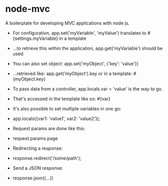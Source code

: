 node-mvc
=========

A boilerplate for developing MVC applications with node js.

* For configuration, app.set('myVariable', 'myValue') translates to #{settings.myVariable} in a template
* ...to retrieve this within the application, app.get('myVariable') should be used
* You can also set object: app.set('myObject', {'key': 'value'})
* ...retrieved like: app.get('myObject').key or in a template: #{myObject.key}

* To pass data from a controller, app.locals.var = 'value' is the way to go.
* That's accessed in the template like so: #{var}
* It's also possible to set multiple variables in one go:
* app.locals({var1: 'value1', var2: 'value2'});

* Request params are done like this:
* request.params.page

* Redirecting a response:
* response.redirect('/some/path');

* Send a JSON response:
* response.json({...})
